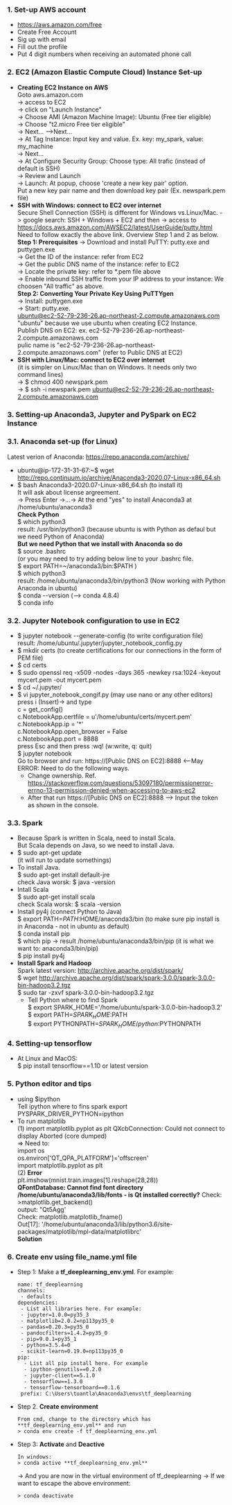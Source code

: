### 1. Set-up AWS account
- https://aws.amazon.com/free
- Create Free Account
- Sig up with email
- Fill out the profile
- Put 4 digit numbers when receiving an automated phone call

### 2. EC2 (Amazon Elastic Compute Cloud) Instance Set-up  
- **Creating EC2 Instance on AWS**  
    Goto aws.amazon.com   
  -> access to EC2  
  -> click on "Launch Instance"    
  -> Choose AMI (Amazon Machine Image): Ubuntu (Free tier eligible)   
  -> Choose "t2.micro Free tier eligible"  
  -> Next... -->Next...  
  -> At Tag Instance: Input key and value. Ex. key: my_spark, value: my_machine   
  -> Next...   
  -> At Configure Security Group: Choose type: All trafic (instead of default is SSH)   
  -> Review and Launch   
  -> Launch: At popup, choose 'create a new key pair' option.   
    Put a new key pair name and then download key pair (Ex. newspark.pem file)    
- **SSH with Windows: connect to EC2 over internet**  
  Secure Shell Connection (SSH) is different for Windows vs.Linux/Mac. 
  -> google search: SSH + Windows + EC2 and then 
  -> access to https://docs.aws.amazon.com/AWSEC2/latest/UserGuide/putty.html   
    Need to follow exactly the above link. Overview Step 1 and 2 as below.   
    **Step 1: Prerequisites**
  -> Download and install PuTTY:  putty.exe and  puttygen.exe  
  -> Get the ID of the instance: refer from EC2   
  -> Get the public DNS name of the instance: refer to EC2   
  -> Locate the private key: refer to *.pem file above   
  -> Enable inbound SSH traffic from your IP address to your instance: We choosen "All traffic" as above.   
  **Step 2: Converting Your Private Key Using PuTTYgen**   
  -> Install: puttygen.exe    
  -> Start: putty.exe.    
     ubuntu@ec2-52-79-236-26.ap-northeast-2.compute.amazonaws.com   
     "ubuntu" because we use ubuntu when creating EC2 Instance.  
     Publish DNS on EC2: ex. ec2-52-79-236-26.ap-northeast-2.compute.amazonaws.com  
     pulic name is "ec2-52-79-236-26.ap-northeast-2.compute.amazonaws.com" (refer to Public DNS at EC2)    
- **SSH with Linux/Mac: connect to EC2 over internet**  
     (it is simpler on Linux/Mac than on Windows. It needs only two command lines)  
  -> $ chmod 400 newspark.pem  
  -> $ ssh -i newspark.pem ubuntu@ec2-52-79-236-26.ap-northeast-2.compute.amazonaws.com
### 3. Setting-up Anaconda3, Jupyter and PySpark on EC2 Instance
### 3.1. Anaconda set-up (for Linux)  
Latest verion of Anaconda: https://repo.anaconda.com/archive/  
- ubuntu@ip-172-31-31-67:~$ wget http://repo.continuum.io/archive/Anaconda3-2020.07-Linux-x86_64.sh  
- $ bash Anaconda3-2020.07-Linux-x86_64.sh  (to install it)  
	It will ask about license argreement.  
	-> Press Enter ->...-> At the end "yes" to install Anaconda3 at /home/ubuntu/anaconda3  
	**Check Python**   
	$ which python3  
	result: /usr/bin/python3  (because ubuntu is with Python as defaul but we need Python of Anaconda)  
	**But we need Python that we install with Anaconda so do**  
	$ source .bashrc  
	(or you may need to try adding below line to your .bashrc file.  
	$ export PATH=~/anaconda3/bin:$PATH )  
	$ which python3  
	result: /home/ubuntu/anaconda3/bin/python3  (Now working with Python Anaconda in ubuntu)  
	$ conda --version    (--> conda 4.8.4)  
	$ conda info  
### 3.2. Jupyter Notebook configuration to use in EC2
- $ jupyter notebook --generate-config   (to write configuration file)  
  result: /home/ubuntu/.jupyter/jupyter_notebook_config.py
- $ mkdir certs  (to create certifications for our connections in the form of PEM file)  
- $ cd certs  
- $ sudo openssl req -x509 -nodes -days 365 -newkey rsa:1024 -keyout mycert.pem -out mycert.pem  
- $ cd ~/.jupyter/  
- $ vi jupyter_notebook_congif.py  (may use nano or any other editors)  
  press i  (Insert)-> and type  
  c = get_config()  
  c.NotebookApp.certfile = u'/home/ubuntu/certs/mycert.pem'  
  c.NotebookApp.ip = '*'  
  c.NotebookApp.open_browser = False  
  c.NotebookApp.port = 8888  
  press Esc and then press :wq!  (w:write, q: quit)  
  $ jupyter notebook   
  Go to browser and run: https://[Public DNS on EC2]:8888  <--May ERROR: Need to do the following ways.  
  - Change ownership. Ref. https://stackoverflow.com/questions/53097180/permissionerror-errno-13-permission-denied-when-accessing-to-aws-ec2  
  - After that run  https://[Public DNS on EC2]:8888 --> Input the token as shown in the console.
       
### 3.3. Spark    
- Because Spark is written in Scala, need to install Scala.   
  But Scala depends on Java, so we need to install Java.  
- $ sudo apt-get update  
  (it will run to update somethings)    
- To install Java.  
  $ sudo apt-get install default-jre    
  check Java worsk: $ java -version  
- Intall Scala    
  $ sudo apt-get install scala  
  check Scala worsk: $ scala -version   
- Install py4j (connect Python to Java)    
  $ export PATH=$PATH:$HOME/anaconda3/bin  (to make sure pip install is in Anaconda - not in ubuntu as default)  
  $ conda install pip    
  $ which pip  -> result /home/ubuntu/anaconda3/bin/pip  (it is what we want to:  anaconda3/bin/pip)  
  $ pip install py4j    
- **Install Spark and Hadoop**  
  Spark latest version: http://archive.apache.org/dist/spark/  
  $ wget http://archive.apache.org/dist/spark/spark-3.0.0/spark-3.0.0-bin-hadoop3.2.tgz  
  $ sudo tar -zxvf spark-3.0.0-bin-hadoop3.2.tgz  
  - Tell Python where to find Spark  
  $ export SPARK_HOME='/home/ubuntu/spark-3.0.0-bin-hadoop3.2'  
  $ export PATH=$SPARK_HOME:$PATH  
  $ export PYTHONPATH=$SPARK_HOME/python:$PYTHONPATH     
### 4. Setting-up tensorflow  
- At Linux and MacOS:   
  $ pip install tensorflow==1.10  or latest version
### 5. Python editor and tips  
- using $ipython    
  Tell ipython where to fins spark
  export PYSPARK_DRIVER_PYTHON=ipython
- To run matplotlib  
  (1) import matplotlib.pyplot as plt
  QXcbConnection: Could not connect to display
  Aborted (core dumped)  
  => Need to:    
  import os  
  os.environ['QT_QPA_PLATFORM']='offscreen'  
  import matplotlib.pyplot as plt  
  (2) **Error**  
  plt.imshow(mnist.train.images[1].reshape(28,28))  
  **QFontDatabase: Cannot find font directory /home/ubuntu/anaconda3/lib/fonts - is Qt installed correctly?**
  Check: >matplotlib.get_backend()  
  output: "Qt5Agg'  
  Check: matplotlib.matplotlib_fname()  
   Out[17]: '/home/ubuntu/anaconda3/lib/python3.6/site-packages/matplotlib/mpl-data/matplotlibrc'  
  **Solution**    
### 6. Create env using file_name.yml file    
- Step 1: Make a **tf_deeplearning_env.yml**. For example: 
  ~~~
  name: tf_deeplearning   
  channels:   
   - defaults
  dependencies:
   - List all libraries here. For example:
   - jupyter=1.0.0=py35_3
   - matplotlib=2.0.2=np113py35_0
   - pandas=0.20.3=py35_0
   - pandocfilters=1.4.2=py35_0
   - pip=9.0.1=py35_1
   - python=3.5.4=0
   - scikit-learn=0.19.0=np113py35_0
  pip:
    - List all pip install here. For example
    - ipython-genutils==0.2.0
    - jupyter-client==5.1.0
    - tensorflow==1.3.0
    - tensorflow-tensorboard==0.1.6
   prefix: C:\Users\tuantla\Anaconda3\envs\tf_deeplearning  
  ~~~     
- Step 2. **Create environment**  
  ~~~
  From cmd, change to the directory which has **tf_deeplearning_env.yml** and run
  > conda env create -f tf_deeplearning_env.yml    
  ~~~   
- Step 3: **Activate** and **Deactive** 
  ~~~
  In windows:  
  > conda active **tf_deeplearning_env.yml**
  ~~~    
  -> And you are now in the virtual environment of tf_deeplearning
  -> If we want to escape the above environment:  
  ~~~
  > conda deactivate  
  ~~~ 
